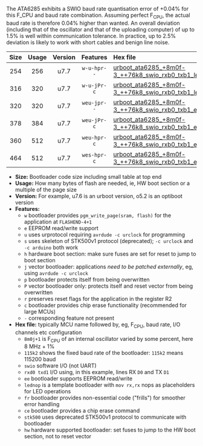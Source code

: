 The ATA6285 exhibits a SWIO baud rate quantisation error of +0.04% for this F_CPU and baud rate combination. Assuming perfect F<sub>CPU</sub>, the actual baud rate is therefore 0.04% higher than wanted. An overall deviation (including that of the oscillator and that of the uploading computer) of up to 1.5% is well within communication tolerance. In practice, up to 2.5% deviation is likely to work with short cables and benign line noise.

|Size|Usage|Version|Features|Hex file|
|:-:|:-:|:-:|:-:|:--|
|254|256|u7.7|`w-u-hpr--`|[urboot_ata6285_+8m0f-3_++76k8_swio_rxb0_txb1_lednop_hw.hex](https://raw.githubusercontent.com/stefanrueger/urboot.hex/main/mcus/ata6285/internal_oscillator/fcpu_+8m0f-3/br_++76k8/urboot_ata6285_+8m0f-3_++76k8_swio_rxb0_txb1_lednop_hw.hex)|
|316|320|u7.7|`w-u-jPr-c`|[urboot_ata6285_+8m0f-3_++76k8_swio_rxb0_txb1_lednop_fr_ce.hex](https://raw.githubusercontent.com/stefanrueger/urboot.hex/main/mcus/ata6285/internal_oscillator/fcpu_+8m0f-3/br_++76k8/urboot_ata6285_+8m0f-3_++76k8_swio_rxb0_txb1_lednop_fr_ce.hex)|
|320|320|u7.7|`weu-jpr--`|[urboot_ata6285_+8m0f-3_++76k8_swio_rxb0_txb1_ee_lednop.hex](https://raw.githubusercontent.com/stefanrueger/urboot.hex/main/mcus/ata6285/internal_oscillator/fcpu_+8m0f-3/br_++76k8/urboot_ata6285_+8m0f-3_++76k8_swio_rxb0_txb1_ee_lednop.hex)|
|378|384|u7.7|`weu-jPr-c`|[urboot_ata6285_+8m0f-3_++76k8_swio_rxb0_txb1_ee_lednop_fr_ce.hex](https://raw.githubusercontent.com/stefanrueger/urboot.hex/main/mcus/ata6285/internal_oscillator/fcpu_+8m0f-3/br_++76k8/urboot_ata6285_+8m0f-3_++76k8_swio_rxb0_txb1_ee_lednop_fr_ce.hex)|
|360|512|u7.7|`weu-hpr-c`|[urboot_ata6285_+8m0f-3_++76k8_swio_rxb0_txb1_ee_lednop_fr_ce_hw.hex](https://raw.githubusercontent.com/stefanrueger/urboot.hex/main/mcus/ata6285/internal_oscillator/fcpu_+8m0f-3/br_++76k8/urboot_ata6285_+8m0f-3_++76k8_swio_rxb0_txb1_ee_lednop_fr_ce_hw.hex)|
|464|512|u7.7|`wes-hpr-c`|[urboot_ata6285_+8m0f-3_++76k8_swio_rxb0_txb1_ee_lednop_fr_ce_stk500_hw.hex](https://raw.githubusercontent.com/stefanrueger/urboot.hex/main/mcus/ata6285/internal_oscillator/fcpu_+8m0f-3/br_++76k8/urboot_ata6285_+8m0f-3_++76k8_swio_rxb0_txb1_ee_lednop_fr_ce_stk500_hw.hex)|

- **Size:** Bootloader code size including small table at top end
- **Usage:** How many bytes of flash are needed, ie, HW boot section or a multiple of the page size
- **Version:** For example, u7.6 is an urboot version, o5.2 is an optiboot version
- **Features:**
  + `w` bootloader provides `pgm_write_page(sram, flash)` for the application at `FLASHEND-4+1`
  + `e` EEPROM read/write support
  + `u` uses urprotocol requiring `avrdude -c urclock` for programming
  + `s` uses skeleton of STK500v1 protocol (deprecated); `-c urclock` and `-c arduino` both work
  + `h` hardware boot section: make sure fuses are set for reset to jump to boot section
  + `j` vector bootloader: applications *need to be patched externally*, eg, using `avrdude -c urclock`
  + `p` bootloader protects itself from being overwritten
  + `P` vector bootloader only: protects itself and reset vector from being overwritten
  + `r` preserves reset flags for the application in the register R2
  + `c` bootloader provides chip erase functionality (recommended for large MCUs)
  + `-` corresponding feature not present
- **Hex file:** typically MCU name followed by, eg, F<sub>CPU</sub>, baud rate, I/O channels etc configuration
  + `8m0j+1` is F<sub>CPU</sub> of an internal oscillator varied by some percent, here 8 MHz + 1%
  + `115k2` shows the fixed baud rate of the bootloader: `115k2` means 115200 baud
  + `swio` software I/O (not UART)
  + `rxd0 txd1` I/O using, in this example, lines RX `D0` and TX `D1`
  + `ee` bootloader supports EEPROM read/write
  + `lednop` is a template bootloader with `mov rx,rx` nops as placeholders for LED operations
  + `fr` bootloader provides non-essential code ("frills") for smoother error handling
  + `ce` bootloader provides a chip erase command
  + `stk500` uses deprecated STK500v1 protocol to communicate with bootloader
  + `hw` hardware supported bootloader: set fuses to jump to the HW boot section, not to reset vector
